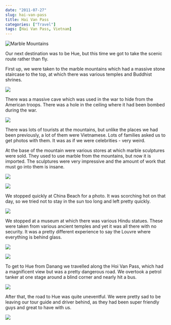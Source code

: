 ```yaml
---
date: "2011-07-27"
slug: hai-van-pass
title: Hai Van Pass
categories: ["Travel"]
tags: [Hai Van Pass, Vietnam]
---
```


![Marble Mountains](img_1921.jpg)

Our next destination was to be Hue, but this time we got to take the scenic route rather than fly.

First up, we were taken to the marble mountains which had a massive stone staircase to the top, at which there was various temples and Buddhist shrines.

![](IMG_1934.jpg)

There was a massive cave which was used in the war to hide from the American troops. There was a hole in the ceiling where it had been bombed during the war.

![](IMG_1959.jpg)

There was lots of tourists at the mountains, but unlike the places we had been previously, a lot of them were Vietnamese. Lots of families asked us to get photos with them. It was as if we were celebrities - very weird.

At the base of the mountain were various stores at which marble sculptures were sold. They used to use marble from the mountains, but now it is imported. The sculptures were very impressive and the amount of work that must go into them is insane.

![](P1080028.jpg)

![](P1080032.jpg)

We stopped quickly at China Beach for a photo. It was scorching hot on that day, so we tried not to stay in the sun too long and left pretty quickly.

![](IMG_1988.jpg)

We stopped at a museum at which there was various Hindu statues. These were taken from various ancient temples and yet it was all there with no security. It was a pretty different experience to say the Louvre where everything is behind glass.

![](IMG_1998.jpg)

![](IMG_2006.jpg)

To get to Hue from Danang we travelled along the Hoi Van Pass, which had a magnificent view but was a pretty dangerous road. We overtook a petrol tanker at one stage around a blind corner and nearly hit a bus.

![](IMG_2027.jpg)

After that, the road to Hue was quite uneventful. We were pretty sad to be leaving our tour guide and driver behind, as they had been super friendly guys and great to have with us.

![](P1080059.jpg)
